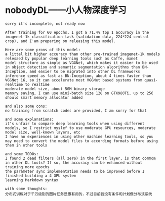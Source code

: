 # nobodyDL——小人物深度学习
	sorry it's incomplete, not ready now

	After training for 60 epochs, I got a 71.4% top 1 accuracy in the imagenet-1k classification task (validation data, 224*224 central crop), and I'am preparing on releasing this model.

	Here are some prons of this model:
	a littel bit higher accuracy than other pre-trained imagenet-1k models relesaed by popular deep learning tools such as Caffe, mxnet
	model structure as simple as VGGNet, which makes it easier to be used in object detection and semantic segmentation algorithms than BN-Inception, and easier to be migrated into other DL frameworks
	inference speed as fast as BN-Inception, about 4 times faster than VGGNet 16, so it can accelerate most VGGNet based systems from quasi-realtime to realtime
	moderate model size, about 50M binary storage
	memory saving, I can use mini-batch size 128 on GTX980Ti, up to 256 should smart memory allocator added
	
	and also some cons:
	no training from scratch codes are provided, I am sorry for that
	
	and some explanations:
	it's unfair to compare deep learning tools when using different models, so I restrict myslef to use moderate GPU resources, moderate model size, well-known layers, etc
	I have no experiences in using other machine learning tools, so you may need to convert the model files to according formats before using them in other tools
	
	and some TODOs:
	I found 2 dead filters (all zero) in the first layer, is that commom in other DL tools? If so, the accuracy can be enhanced without training more epochs
	the parameter sync implementation needs to be improved before I finished building a 4 GPU system
	learning Markdown syntax
	
	with some thoughts:
	分布式训练对于千万级别的图片任务是很有用的，不过目前我没有条件和计划做分布式系统
